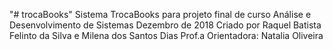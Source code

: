 "# trocaBooks" 
Sistema TrocaBooks para projeto final de curso Análise e Desenvolvimento de Sistemas
Dezembro de 2018
Criado por Raquel Batista Felinto da Silva e Milena dos Santos Dias
Prof.a Orientadora: Natalia Oliveira
